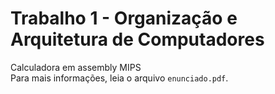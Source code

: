 # Trabalho 1 - Organização e Arquitetura de Computadores
Calculadora em assembly MIPS <br>
Para mais informações, leia o arquivo `enunciado.pdf`.